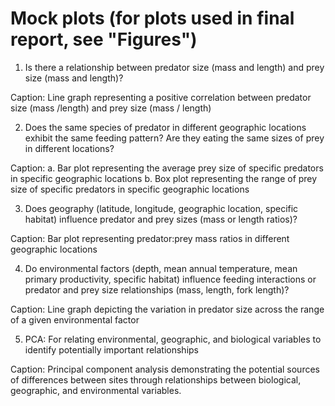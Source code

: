 # Mock plots (for plots used in final report, see "Figures")

1. Is there a relationship between predator size (mass and length) and prey size (mass and length)?

Caption: 
Line graph representing a positive correlation between predator size (mass /length) and prey size (mass / length)

2. Does the same species of predator in different geographic locations exhibit the same feeding pattern? Are they eating the same sizes of prey in different locations?

Caption:
a. Bar plot representing the average prey size of specific predators in specific geographic locations
b. Box plot representing the range of prey size of specific predators in specific geographic locations 

3. Does geography (latitude, longitude, geographic location, specific habitat) influence predator and prey sizes (mass or length ratios)?

Caption:
Bar plot representing predator:prey mass ratios in different geographic locations 

4. Do environmental factors (depth, mean annual temperature, mean primary productivity, specific habitat) influence feeding interactions or predator and prey size relationships (mass, length, fork length)?

Caption: 
Line graph depicting the variation in predator size across the range of a given environmental factor

5. PCA: For relating environmental, geographic, and biological variables to identify potentially important relationships

Caption: Principal component analysis demonstrating the potential sources of differences between sites through relationships between biological, geographic, and environmental variables.
